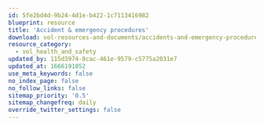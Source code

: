 ```yaml
---
id: 5fe2bd4d-9b24-4d1e-b422-1c7113416982
blueprint: resource
title: 'Accident & emergency procedures'
download: vol-resources-and-documents/accidents-and-emergency-procedures.pdf
resource_category:
  - vol_health_and_safety
updated_by: 115d3974-8cac-461e-9579-c5775a2031e7
updated_at: 1666191052
use_meta_keywords: false
no_index_page: false
no_follow_links: false
sitemap_priority: '0.5'
sitemap_changefreq: daily
override_twitter_settings: false
---
```


